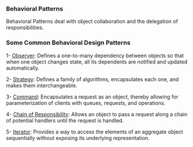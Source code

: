 ### Behavioral Patterns

Behavioral Patterns deal with object collaboration and the delegation of responsibilities. 

### Some Common Behavioral Design Patterns

1- [Observer](./observer.md): Defines a one-to-many dependency between objects so that when one object changes state, all its dependents are notified and updated automatically.

2- [Strategy](./strategy.md): Defines a family of algorithms, encapsulates each one, and makes them interchangeable.

3- [Command](./command.md): Encapsulates a request as an object, thereby allowing for parameterization of clients with queues, requests, and operations.

4- [Chain of Responsibility](./chain-of-responsibility.md): Allows an object to pass a request along a chain of potential handlers until the request is handled.

5- [Iterator](./iterator.md): Provides a way to access the elements of an aggregate object sequentially without exposing its underlying representation. 
